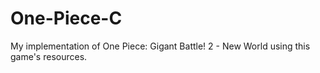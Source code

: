 # One-Piece-C
My implementation of One Piece: Gigant Battle! 2 - New World using this game's resources.
